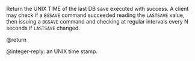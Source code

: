 Return the UNIX TIME of the last DB save executed with success. A client may
check if a `BGSAVE` command succeeded reading the `LASTSAVE` value, then issuing
a `BGSAVE` command and checking at regular intervals every N seconds if
`LASTSAVE` changed.

@return

@integer-reply: an UNIX time stamp.
